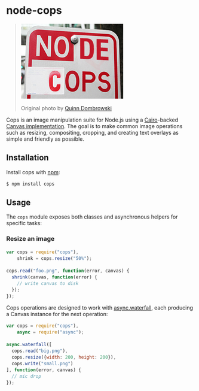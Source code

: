 # node-cops

> ![](https://raw.githubusercontent.com/shawnbot/node-cops/master/assets/node-cops.jpg)
>
> Original photo by [Quinn Dombrowski](https://www.flickr.com/photos/quinnanya/6668359047/)

Cops is an image manipulation suite for Node.js using a
[Cairo](http://cairographics.org/)-backed
[Canvas implementation](https://github.com/Automattic/node-canvas). The goal is
to make common image operations such as resizing, compositing, cropping, and creating
text overlays as simple and friendly as possible.

## Installation
Install cops with [npm](http://npmjs.org):

```sh
$ npm install cops
```

## Usage
The `cops` module exposes both classes and asynchronous
helpers for specific tasks:

### Resize an image
```js
var cops = require("cops"),
    shrink = cops.resize("50%");

cops.read("foo.png", function(error, canvas) {
  shrink(canvas, function(error) {
    // write canvas to disk
  });
});
```

Cops operations are designed to work with
[async.waterfall](https://github.com/caolan/async#waterfall),
each producing a Canvas instance for the next operation:

```js
var cops = require("cops"),
    async = require("async");

async.waterfall([
  cops.read("big.png"),
  cops.resize({width: 200, height: 200}),
  cops.write("small.png")
], function(error, canvas) {
  // mic drop
});
```
